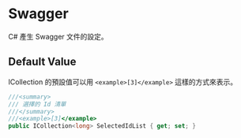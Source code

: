 # Swagger

C# 產生 Swagger 文件的設定。

## Default Value

ICollection 的預設值可以用 `<example>[3]</example>` 這樣的方式來表示。

```C#
///<summary>
/// 選擇的 Id 清單
///</summary>
///<example>[3]</example>
public ICollection<long> SelectedIdList { get; set; }
```